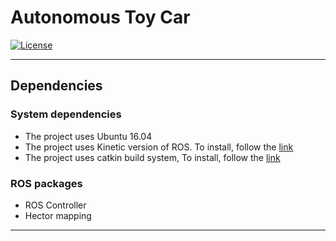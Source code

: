# Autonomous Toy Car
[![License](https://img.shields.io/badge/License-BSD%203--Clause-blue.svg)](https://opensource.org/licenses/BSD-3-Clause)

---

## Dependencies

### System dependencies
- The project uses Ubuntu 16.04
- The project uses Kinetic version of ROS. To install, follow the [link]( http://wiki.ros.org/kinetic/Installation/Ubuntu)
- The project uses catkin build system, To install, follow the [link](http://wiki.ros.org/catkin)

### ROS packages
- ROS Controller
- Hector mapping

---
